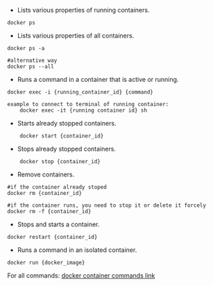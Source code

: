 * Lists various properties of running containers.
```
docker ps
```
* Lists various properties of all containers.
```
docker ps -a

#alternative way
docker ps --all
```
* Runs a command in a container that is active or running.
```
docker exec -i {running_container_id} {command}

example to connect to terminal of running container: 
    docker exec -it {running container id} sh
```
* Starts already stopped containers.
```
    docker start {container_id}
``` 
* Stops already stopped containers.
```
    docker stop {container_id}
``` 
* Remove containers.
```
#if the container already stoped
docker rm {container_id}

#if the container runs, you need to stop it or delete it forcely
docker rm -f {container_id}
``` 

* Stops and starts a container.
```
docker restart {container_id}
``` 

* Runs a command in an isolated container.
```
docker run {docker_image}
```

For all commands: [docker container commands link](https://docs.docker.com/engine/reference/commandline/container/)
